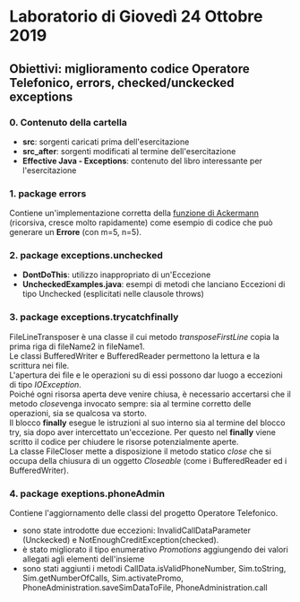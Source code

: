 # Laboratorio di Giovedì 24 Ottobre 2019
## Obiettivi: miglioramento codice Operatore Telefonico, errors, checked/unckecked exceptions

### 0. Contenuto della cartella
- **src**: sorgenti caricati prima dell'esercitazione
- **src_after**: sorgenti modificati al termine dell'esercitazione
- **Effective Java - Exceptions**: contenuto del libro interessante per l'esercitazione

### 1. package errors
Contiene un'implementazione corretta della [funzione di Ackermann](https://it.wikipedia.org/wiki/Funzione_di_Ackermann) (ricorsiva, cresce molto rapidamente) come esempio di codice che può generare un **Errore** (con m=5, n=5).

### 2. package exceptions.unchecked
- **DontDoThis**: utilizzo inappropriato di un'Eccezione
- **UncheckedExamples.java**: esempi di metodi che lanciano Eccezioni di tipo Unchecked (esplicitati nelle clausole throws)

### 3. package exceptions.trycatchfinally
FileLineTransposer è una classe il cui metodo *transposeFirstLine* copia la prima riga di fileName2 in fileName1.  
Le classi BufferedWriter e BufferedReader permettono la lettura e la scrittura nei file.  
L'apertura dei file e le operazioni su di essi possono dar luogo a eccezioni di tipo *IOException*.  
Poiché ogni risorsa aperta deve venire chiusa, è necessario accertarsi che il metodo *close*venga invocato sempre: sia al termine  corretto delle operazioni, sia se qualcosa va storto.  
Il blocco **finally** esegue le istruzioni al suo interno sia al termine del blocco try, sia dopo aver intercettato un'eccezione.
Per questo nel **finally** viene scritto il codice per chiudere le risorse potenzialmente aperte.  
La classe FileCloser mette a disposizione il metodo statico *close* che si occupa della chiusura di un oggetto *Closeable* (come i BufferedReader ed i BufferedWriter).

### 4. package exeptions.phoneAdmin
Contiene l'aggiornamento delle classi del progetto Operatore Telefonico.
- sono state introdotte due eccezioni: InvalidCallDataParameter (Unckecked) e NotEnoughCreditException(checked).
- è stato migliorato il tipo enumerativo *Promotions* aggiungendo dei valori allegati agli elementi dell'insieme
- sono stati aggiunti i metodi CallData.isValidPhoneNumber, Sim.toString, Sim.getNumberOfCalls, Sim.activatePromo, PhoneAdministration.saveSimDataToFile, PhoneAdministration.call


